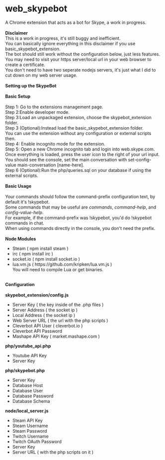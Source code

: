 # web_skypebot
A Chrome extension that acts as a bot for Skype, a work in progress.</br></br>
<b>Disclaimer</b></br>
This is a work in progress, it's still buggy and inefficient.
</br>
You can basically ignore everything in this disclaimer if you use basic_skypebot_extension.
</br>
The bot should still work without the configuration below, just less features.</br>
You may need to visit your https server/local url in your web browser to create a certificate.
</br>
You don't need to have two seperate nodejs servers, it's just what I did to cut down on my web server usage.
</br>
</br>
<b>Setting up the SkypeBot</b></br>
</br>
<b>Basic Setup</b></br></br>
Step 1: Go to the extensions management page.</br>
Step 2:Enable developer mode.</br>
Step 3:Load an unpackaged extension, choose the skypebot_extension folder.</br>
Step 3 (Optional):Instead load the basic_skypebot_extension folder.</br>
You can use the extension without any configuration or external scripts then.</br>
Step 4: Enable incognito mode for the extension.</br>
Step 5: Open a new Chrome incognito tab and login into web.skype.com.</br>
Once everything is loaded, press the user icon to the right of your url input.</br>
You should see the console, set the main conversation with set-config-value main-conversation [name-here].</br>
Step 6 (Optional):Run the php/queries.sql on your database if using the external scripts.</br>
</br>
<b>Basic Usage</b></br></br>
Your commands should follow the command-prefix configuration text, by default it's !skypebot.</br>
Some commands that may be useful are <i>commands</i>, <i>command-help</i>, and <i>config-value-help</i>.</br>
For example, if the command-prefix was !skypebot, you'd do !skypebot commands in chat.</br>
When using commands directly in the console, you don't need the prefix.</br>
</br>
<b>Node Modules</b></br>
<ul>
    <li>Steam ( npm install steam )</li>
    <li>irc ( npm install irc )</li>
    <li>socket.io ( npm install socket.io )</li>
    <li>lua.vm.js ( https://github.com/kripken/lua.vm.js )</br>You will need to compile Lua or get binaries.</li>
</ul>
</br>
<b>Configuration</b></br>
</br>
<b>skypebot_extension/config.js</b></br>
<ul>
    <li>Server Key ( the key inside of the .php files )</li>
    <li>Server Address ( the socket ip )</li>
    <li>Local Address ( the socket ip )</li>
    <li>Web Server URL ( the url with the php scripts )</li>
    <li>Cleverbot API User ( cleverbot.io )</li>
    <li>Cleverbot API Password</li>
    <li>Mashape API Key ( market.mashape.com )</li>
</ul>
<b>php/youtube_api.php</b></br>
<ul>
    <li>Youtube API Key</li>
    <li>Server Key</li>
</ul>
<b>php/skypebot.php</b></br>
<ul>
    <li>Server Key</li>
    <li>Database Host</li>
    <li>Database User</li>
    <li>Database Password</li>
    <li>Database Schema</li>
</ul>
<b>node/local_server.js</b></br>
<ul>
    <li>Steam API Key</li>
    <li>Steam Username</li>
    <li>Steam Password</li>
    <li>Twitch Username</li>
    <li>Twitch OAuth Password</li>
    <li>Server Key</li>
    <li>Server URL ( with the php scripts on it )</li>
</ul>
